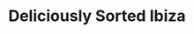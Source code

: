 ---
title: "Deliciously Sorted Ibiza"
url: /santa-gertrudis-de-fruitera/deliciously-sorted-ibiza/
shop: general
---